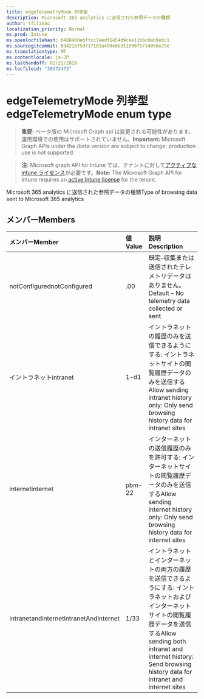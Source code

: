 ```yaml
---
title: edgeTelemetryMode 列挙型
description: Microsoft 365 analytics に送信された参照データの種類
author: tfitzmac
localization_priority: Normal
ms.prod: Intune
ms.openlocfilehash: b48840debffcc7aedf1454d9cee11b6c0ab9edc1
ms.sourcegitcommit: 03421b75d717101a499e0b311890f5714056e29e
ms.translationtype: MT
ms.contentlocale: ja-JP
ms.lasthandoff: 02/21/2019
ms.locfileid: "30172472"
---
```

# <a name="edgetelemetrymode-enum-type"></a><span data-ttu-id="fabee-103">edgeTelemetryMode 列挙型</span><span class="sxs-lookup"><span data-stu-id="fabee-103">edgeTelemetryMode enum type</span></span>

> <span data-ttu-id="fabee-104">**重要:** ベータ版の Microsoft Graph api は変更される可能性があります。運用環境での使用はサポートされていません。</span><span class="sxs-lookup"><span data-stu-id="fabee-104">**Important:** Microsoft Graph APIs under the /beta version are subject to change; production use is not supported.</span></span>

> <span data-ttu-id="fabee-105">**注:** Microsoft graph API for Intune では、テナントに対して[アクティブな intune ライセンス](https://go.microsoft.com/fwlink/?linkid=839381)が必要です。</span><span class="sxs-lookup"><span data-stu-id="fabee-105">**Note:** The Microsoft Graph API for Intune requires an [active Intune license](https://go.microsoft.com/fwlink/?linkid=839381) for the tenant.</span></span>

<span data-ttu-id="fabee-106">Microsoft 365 analytics に送信された参照データの種類</span><span class="sxs-lookup"><span data-stu-id="fabee-106">Type of browsing data sent to Microsoft 365 analytics</span></span>

## <a name="members"></a><span data-ttu-id="fabee-107">メンバー</span><span class="sxs-lookup"><span data-stu-id="fabee-107">Members</span></span>
|<span data-ttu-id="fabee-108">メンバー</span><span class="sxs-lookup"><span data-stu-id="fabee-108">Member</span></span>|<span data-ttu-id="fabee-109">値</span><span class="sxs-lookup"><span data-stu-id="fabee-109">Value</span></span>|<span data-ttu-id="fabee-110">説明</span><span class="sxs-lookup"><span data-stu-id="fabee-110">Description</span></span>|
|:---|:---|:---|
|<span data-ttu-id="fabee-111">notConfigured</span><span class="sxs-lookup"><span data-stu-id="fabee-111">notConfigured</span></span>|<span data-ttu-id="fabee-112">.0</span><span class="sxs-lookup"><span data-stu-id="fabee-112">0</span></span>|<span data-ttu-id="fabee-113">既定–収集または送信されたテレメトリデータはありません。</span><span class="sxs-lookup"><span data-stu-id="fabee-113">Default – No telemetry data collected or sent</span></span>|
|<span data-ttu-id="fabee-114">イントラネット</span><span class="sxs-lookup"><span data-stu-id="fabee-114">intranet</span></span>|<span data-ttu-id="fabee-115">1-d</span><span class="sxs-lookup"><span data-stu-id="fabee-115">1</span></span>|<span data-ttu-id="fabee-116">イントラネットの履歴のみを送信できるようにする: イントラネットサイトの閲覧履歴データのみを送信する</span><span class="sxs-lookup"><span data-stu-id="fabee-116">Allow sending intranet history only: Only send browsing history data for intranet sites</span></span>|
|<span data-ttu-id="fabee-117">internet</span><span class="sxs-lookup"><span data-stu-id="fabee-117">internet</span></span>|<span data-ttu-id="fabee-118">pbm-2</span><span class="sxs-lookup"><span data-stu-id="fabee-118">2</span></span>|<span data-ttu-id="fabee-119">インターネットの送信履歴のみを許可する: インターネットサイトの閲覧履歴データのみを送信する</span><span class="sxs-lookup"><span data-stu-id="fabee-119">Allow sending internet history only: Only send browsing history data for internet sites</span></span>|
|<span data-ttu-id="fabee-120">intranetandinternet</span><span class="sxs-lookup"><span data-stu-id="fabee-120">intranetAndInternet</span></span>|<span data-ttu-id="fabee-121">1/3</span><span class="sxs-lookup"><span data-stu-id="fabee-121">3</span></span>|<span data-ttu-id="fabee-122">イントラネットとインターネットの両方の履歴を送信できるようにする: イントラネットおよびインターネットサイトの閲覧履歴データを送信する</span><span class="sxs-lookup"><span data-stu-id="fabee-122">Allow sending both intranet and internet history: Send browsing history data for intranet and internet sites</span></span>|




